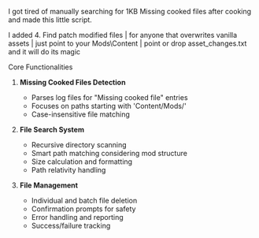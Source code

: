 I got tired of manually searching for 1KB Missing cooked files after cooking and made this little script.

I added 4. Find patch modified files |  for anyone that overwrites vanilla assets | just point to your Mods\Content | point or drop asset_changes.txt and it will do its magic

Core Functionalities

1. **Missing Cooked Files Detection**
   - Parses log files for "Missing cooked file" entries
   - Focuses on paths starting with 'Content/Mods/'
   - Case-insensitive file matching

2. **File Search System**
   - Recursive directory scanning
   - Smart path matching considering mod structure
   - Size calculation and formatting
   - Path relativity handling

3. **File Management**
   - Individual and batch file deletion
   - Confirmation prompts for safety
   - Error handling and reporting
   - Success/failure tracking
